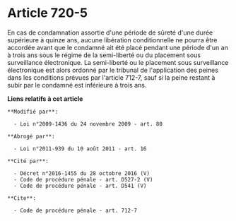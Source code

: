 # Article 720-5

En cas de condamnation assortie d'une période de sûreté d'une durée supérieure à quinze ans, aucune libération conditionnelle
ne pourra être accordée avant que le condamné ait été placé pendant une période d'un an à trois ans sous le régime de la
semi-liberté ou du placement sous surveillance électronique. La semi-liberté ou le placement sous surveillance électronique
est alors ordonné par le tribunal de l'application des peines dans les conditions prévues par l'article 712-7, sauf si la
peine restant à subir par le condamné est inférieure à trois ans.

**Liens relatifs à cet article**

	**Modifié par**:

	  - Loi n°2009-1436 du 24 novembre 2009 - art. 80

	**Abrogé par**:

	  - Loi n°2011-939 du 10 août 2011 - art. 16

	**Cité par**:

	  - Décret n°2016-1455 du 28 octobre 2016 (V)
	  - Code de procédure pénale - art. D527-2 (V)
	  - Code de procédure pénale - art. D541 (V)

	**Cite**:

	  - Code de procédure pénale - art. 712-7

